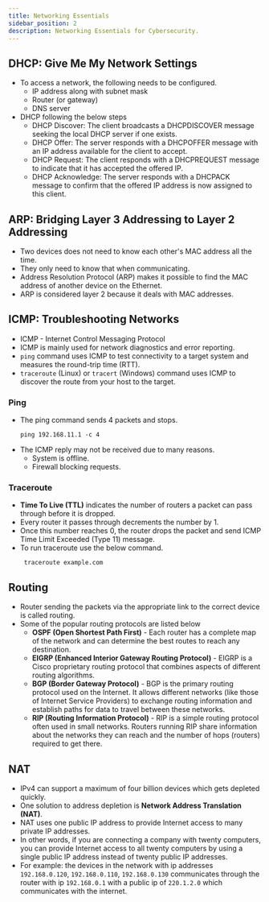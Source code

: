 ```yaml
---
title: Networking Essentials
sidebar_position: 2
description: Networking Essentials for Cybersecurity.
---
```


## DHCP: Give Me My Network Settings
- To access a network, the following needs to be configured.
    - IP address along with subnet mask
    - Router (or gateway)
    - DNS server
- DHCP following the below steps
    - DHCP Discover: The client broadcasts a DHCPDISCOVER message seeking the local DHCP server if one exists.
    - DHCP Offer: The server responds with a DHCPOFFER message with an IP address available for the client to accept.
    - DHCP Request: The client responds with a DHCPREQUEST message to indicate that it has accepted the offered IP.
    - DHCP Acknowledge: The server responds with a DHCPACK message to confirm that the offered IP address is now assigned to this client.

## ARP: Bridging Layer 3 Addressing to Layer 2 Addressing
- Two devices does not need to know each other's MAC address all the time. 
- They only need to know that when communicating.
- Address Resolution Protocol (ARP) makes it possible to find the MAC address of another device on the Ethernet.
- ARP is considered layer 2 because it deals with MAC addresses.

## ICMP: Troubleshooting Networks
- ICMP - Internet Control Messaging Protocol
- ICMP is mainly used for network diagnostics and error reporting.
- `ping` command uses ICMP to test connectivity to a target system and measures the round-trip time (RTT).
- `traceroute` (Linux) or `tracert` (Windows) command uses ICMP to discover the route from your host to the target.

### Ping
- The ping command sends 4 packets and stops.
    ```
    ping 192.168.11.1 -c 4
    ```
- The ICMP reply may not be received due to many reasons.
    - System is offline.
    - Firewall blocking requests.

### Traceroute
- **Time To Live (TTL)** indicates the number of routers a packet can pass through before it is dropped.
- Every router it passes through decrements the number by 1. 
- Once this number reaches 0, the router drops the packet and send ICMP Time Limit Exceeded (Type 11) message.
- To run traceroute use the below command.
    ```
     traceroute example.com
    ```

## Routing
- Router sending the packets via the appropriate link to the correct device is called routing.
- Some of the popular routing protocols are listed below
    - **OSPF (Open Shortest Path First)** - Each router has a complete map of the network and can determine the best routes to reach any destination.
    - **EIGRP (Enhanced Interior Gateway Routing Protocol)** - EIGRP is a Cisco proprietary routing protocol that combines aspects of different routing algorithms.
    - **BGP (Border Gateway Protocol)** - BGP is the primary routing protocol used on the Internet. It allows different networks (like those of Internet Service Providers) to exchange routing information and establish paths for data to travel between these networks.
    - **RIP (Routing Information Protocol)** - RIP is a simple routing protocol often used in small networks. Routers running RIP share information about the networks they can reach and the number of hops (routers) required to get there.

## NAT
- IPv4 can support a maximum of four billion devices which gets depleted quickly.
- One solution to address depletion is **Network Address Translation (NAT)**.
- NAT uses one public IP address to provide Internet access to many private IP addresses. 
- In other words, if you are connecting a company with twenty computers, you can provide Internet access to all twenty computers by using a single public IP address instead of twenty public IP addresses. 
- For example: the devices in the network with ip addresses `192.168.0.120`, `192.168.0.110`, `192.168.0.130` communicates through the router with ip `192.168.0.1` with a public ip of `220.1.2.0` which communicates with the internet.

